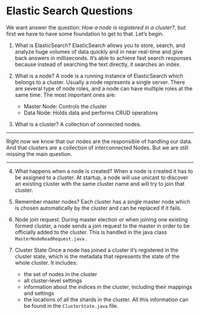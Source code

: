 # Elastic Search Questions
We want answer the question: *How a node is registered in a cluster?*, but first we have to have some foundation to get to that. Let’s begin.

1. What is ElasticSearch?
ElasticSearch allows you to store, search, and analyze huge volumes of data quickly and in near real-time and give back answers in milliseconds. It’s able to achieve fast search responses because instead of searching the text directly, it searches an index.

2. What is a node?
A node is a running instance of ElasticSearch which belongs to a cluster. Usually a node represents a single server.
There are several type of node roles, and a node can have multiple roles at the same time. The most important ones are:
	 * Master Node: Controls the cluster
	 * Data Node: Holds data and performs CRUD operations

3. What is a cluster?
A collection of connected nodes.
***
Right now we know that our nodes are the responsible of handling our data. And that clusters are a collection of interconnected Nodes.
But we are still missing the main question.
***
4. What happens when a node is created?
When a node is created it has to be assigned to a cluster. At startup, a node will use unicast to discover an existing cluster with the same cluster name and will try to join that cluster.

5. Remember master nodes?
Each cluster has a single master node which is chosen automatically  by the cluster and can be replaced if it fails.

6. Node join request.
During master election or when joining one existing formed cluster, a node sends a join request to the master in order to be officially added to the cluster. 
This is handled in the java class  `MasterNodeReadRequest.java` .

7. Cluster State
Once a node has joined a cluster it’s registered in the cluster state, which is the metadata that represents the state of the whole cluster. It includes:
	* the set of nodes in the cluster
	* all cluster-level settings
	* information about the indices in the cluster, including their mappings and settings
	* the locations of all the shards in the cluster.
All this information can be found in the `ClusterState.java` file.
